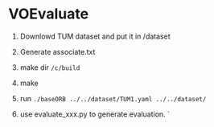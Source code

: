 # VOEvaluate

1. Downlowd TUM dataset and put it in /dataset

2. Generate associate.txt

3. make dir `/c/build`

4. make

5. run `./baseORB ../../dataset/TUM1.yaml ../../dataset/`

6. use evaluate_xxx.py to generate evaluation.
`
